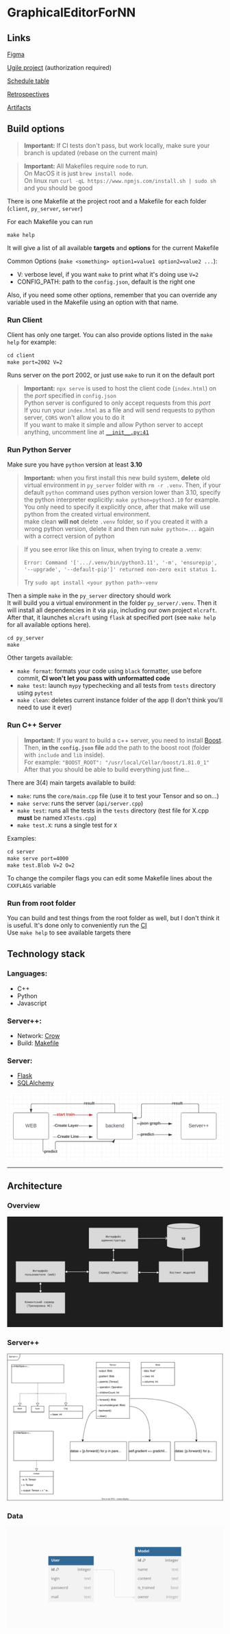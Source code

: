 # GraphicalEditorForNN

## Links

[Figma](https://www.figma.com/file/VlSKVSf3cpgZ1pa75CTaMb/Untitled?type=design&node-id=0-1&mode=design&t=kecMaQTEdpRHFw8j-0)

[Ugile project](https://ru.yougile.com/team/b400e1850fe9/GraphicalEditorForNN) (authorization required)

[Schedule table](https://docs.google.com/spreadsheets/d/1BtKyKgk-_1t9loRz4vYTFROSOF-8Fd3Q9gN2qE21gpA/edit?usp=sharing)

[Retrospectives](https://docs.google.com/spreadsheets/d/1N3NUDa-gbqLRaJE3SnSPSLX4hekyoULw-SIBjqRFItg/edit?usp=sharing)

[Artifacts](https://docs.google.com/spreadsheets/d/1bWZJQjIyJ7C32olwx6MAcjix8CeSey4rFpeFd0Huoyc/edit#gid=0)

## Build options

> **Important:** If CI tests don't pass, but work locally, make sure 
> your branch is updated (rebase on the current main)

> **Important:** All Makefiles require `node` to run.  
> On MacOS it is just `brew install node`.  
> On linux run `curl -qL https://www.npmjs.com/install.sh | sudo sh` and you should be good

There is one Makefile at the project root and a Makefile for each folder (`client`, `py_server`, `server`)

For each Makefile you can run 
```
make help
```
It will give a list of all available **targets** and **options** for the current Makefile

Common Options (`make <something> option1=value1 option2=value2 ...`):
- V: verbose level, if you want `make` to print what it's doing use `V=2`
- CONFIG_PATH: path to the `config.json`, default is the right one

Also, if you need some other options, remember that you can override any variable used in the Makefile using an option 
with that name.

### Run Client
Client has only one target. You can also provide options listed in the `make help` for example:
```
cd client
make port=2002 V=2
```
Runs server on the port 2002, or just use `make` to run it on the default port

> **Important:** `npx serve` is used to host the client code (`index.html`) on the *port* specified in `config.json`  
> Python server is configured to only accept requests from this *port*  
> If you run your `index.html` as a file and will send requests to python server, `CORS` won't allow you to do it  
> If you want to make it simple and allow Python server to accept anything, uncomment line at
> [`__init__.py:41`](py_server/mlcraft/__init__.py?plain=1#L41)

### Run Python Server
Make sure you have `python` version at least **3.10**  
> **Important:** when you first install this new build system, **delete** old virtual environment
> in `py_server` folder with `rm -r .venv`. Then, if your default `python` command uses python
> version lower than 3.10, specify the python interpreter explicitly: `make python=python3.10`
> for example. 
> You only need to specify it explicitly once, after that make will use python from the 
> created virtual environment.  
> make clean **will not** delete `.venv` folder, so if you created it with a wrong python version,
> delete it and then run `make python=...` again with a correct version of python

> If you see error like this on linux, when trying to create a .venv:
> ```
> Error: Command '['.../.venv/bin/python3.11', '-m', 'ensurepip', '--upgrade', '--default-pip']' returned non-zero exit status 1.
> ```
> Try `sudo apt install <your python path>-venv`

Then a simple `make` in the `py_server` directory should work  
It will build you a virtual environment in the folder `py_server/.venv`. Then it will install all dependencies in it
via `pip`, including our own project `mlcraft`.  
After that, it launches `mlcraft` using `flask` at specified port (see `make help` for all available options here).
```
cd py_server
make 
```
Other targets available:  
- `make format`: formats your code using `black` formatter, use before commit, **CI won't let you pass with unformatted code**
- `make test`: launch `mypy` typechecking and all tests from `tests` directory using `pytest`  
- `make clean`: deletes current instance folder of the app (I don't think you'll need to use it ever)  

### Run C++ Server

> **Important:** If you want to build a c++ server, you need to install [Boost](https://www.boost.org/users/download/).  
> Then, **in the `config.json` file** add the path to the boost root (folder with `include` and `lib` inside).  
> For example: `"BOOST_ROOT": "/usr/local/Cellar/boost/1.81.0_1"`  
> After that you should be able to build everything just fine...

There are 3(4) main targets available to build:
- `make`: runs the `core/main.cpp` file (use it to test your Tensor and so on...)
- `make serve`: runs the server (`api/server.cpp`)
- `make test`: runs all the tests in the `tests` directory (test file for X.cpp **must** be named `XTests.cpp`)
- `make test.X`: runs a single test for `X`

Examples:
```
cd server
make serve port=4000
make test.Blob V=2 O=2
```

To change the compiler flags you can edit some Makefile lines about the `CXXFLAGS` variable

### Run from root folder

You can build and test things from the root folder as well, but I don't think it is useful. It's done only to 
conveniently run the [CI](.github/workflows/CI.yml)   
Use `make help` to see available targets there

## Technology stack

### Languages:
 - C++
 - Python
 - Javascript 

### Server++:
 - Network: [Crow](https://github.com/CrowCpp/Crow)
 - Build: [Makefile](https://www.gnu.org/software/make/manual/make.html)
  
### Server:
 - [Flask](https://flask.palletsprojects.com/en/3.0.x/)
 - [SQLAlchemy](https://flask-sqlalchemy.palletsprojects.com/en/3.1.x/)
  
![](documentation/interaction.png)

------------------

## Architecture

### Overview
![](documentation/ComponentsArchitecture.jpg)

### Server++
![](documentation/ServerArchitecture.svg)

### Data
![](documentation/DatabaseArchitecture.png)
